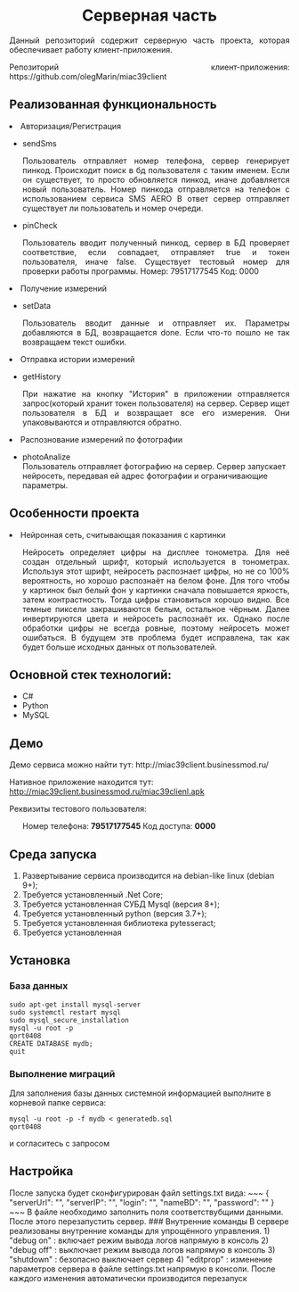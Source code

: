<p align="center">
    <h1 align="center">Серверная часть</h1>
    </p>
    <p align="justify">Данный репозиторий содержит серверную часть проекта, которая обеспечивает работу клиент-приложения.</p>  
  <p align="justify"> Репозиторий клиент-приложения: https://github.com/olegMarin/miac39client</p>
    
<h2>Реализованная функциональность</h2>

</ul>
    <li>Авторизация/Регистрация</li>
	<ul>
		<li>sendSms</li>
		<p align = "justify">
		Пользователь отправляет номер телефона, сервер генерирует пинкод. Происходит поиск в бд пользователя с таким именем. 
		Если он существует, то просто обновляется пинкод, иначе добавляется новый пользователь. Номер пинкода отправляется на телефон с использованием сервиса SMS AERO
		В ответ сервер отправляет существует ли пользователь и номер очереди.
		</p>
		<li>pinCheck</li>
		<p align = "justify">
			Пользователь вводит полученный пинкод, сервер в БД проверяет соответствие, если совпадает, отправляет true и токен пользователя, иначе false.
			Существует тестовый номер для проверки работы программы. Номер: 79517177545 Код: 0000
			</p>
	</ul>
   <li>Получение измерений</li>
   <ul>
		<li>setData</li>
		<p align = "justify">
			Пользователь вводит данные и отправляет их. Параметры добавляются в БД, возвращается done. Если что-то пошло не так возвращаем текст ошибки.
			</p>
	</ul>
    <li>Отправка истории измерений</li>
	   <ul>
	  	  <li>getHistory</li> 
			<p align = "justify">
			При нажатие на кнопку "История" в приложении отправляется запрос(который хранит токен пользователя) на сервер. Сервер ищет пользователя в БД и возвращает все его измерения. Они упаковываются и отправляются обратно.
			</p>
		</ul>
	<li>Распознование измерений по фотографии</li>
		<ul>
	  	  <li>photoAnalize</li>
			Пользователь отправляет фотографию на сервер. Сервер запускает нейросеть, передавая ей адрес фотографии и ограничивающие параметры.
		</ul>
</ul>
<h2>Особенности проекта</h2>
<p align = "justify">
<ul>
</ul>
	 <li>Нейронная сеть, считывающая показания с картинки</li>
	 <ul>
	 <p align = "justify">
		Нейросеть определяет цифры на дисплее тонометра. Для неё создан отдельный шрифт, который используется в тонометрах. Используя этот шрифт, нейросеть распознает цифры, но не со 100% вероятность, но хорошо распознаёт на белом фоне.
		Для того чтобы у картинок был белый фон у картинки сначала повышается яркость, затем контрастность. Тогда цифры становиться хорошо видно. Все темные пиксели закрашиваются белым, остальное чёрным. Далее инвертируются цвета и нейросеть распознаёт их. Однако после обработки цифры не всегда ровные, поэтому нейросеть может ошибаться.
		В будущем этв проблема будет исправлена, так как будет больше исходных данных от пользователей.
	</p>
	</ul>
 </p>
<h2>Основной стек технологий:</h2>
<ul>
    <li>С#</li>
	<li>Python</li>
	<li>MySQL</li>

 </ul>
<h2>Демо</h2>
Демо сервиса можно найти тут: http://miac39client.businessmod.ru/

Нативное приложение находится тут: http://miac39client.businessmod.ru/miac39clienl.apk
<p>Реквизиты тестового пользователя:</p> 
<ul>
<p>Номер телефона: <b>79517177545</b> Код доступа: <b>0000</b></p>
</ul>

<h2>Среда запуска</h2>

1) Развертывание сервиса производится на debian-like linux (debian 9+);
2) Требуется установленный .Net Core;
3) Требуется установленная СУБД Mysql (версия 8+);
4) Требуется установленный python (версия 3.7+);
5) Требуется установленная библиотека pytesseract;
6) Требуется установленная 


<h2>Установка</h4>


<h3>База данных</h3>
<p align = "justify">

~~~
sudo apt-get install mysql-server
sudo systemctl restart mysql
sudo mysql_secure_installation
mysql -u root -p
qort0408
CREATE DATABASE mydb;
quit
~~~
### Выполнение миграций

Для заполнения базы данных системной информацией выполните в корневой папке сервиса: 
~~~
mysql -u root -p -f mydb < generatedb.sql
qort0408
~~~
и согласитесь с запросом
<h2>Настройка</h2> 
После запуска будет сконфигурирован файл settings.txt вида:
~~~
{
  "serverUrl": "",
  "serverIP": "",
  "login": "",
  "nameBD": "",
  "password": ""
}
~~~
В файле необходимо заполнить поля соответствубщими данными. После этого перезапустить сервер.
### Внутренние команды
В сервере реализованы внутренние команды для упрощённого управления.
1) "debug on" : включает режим вывода логов напрямую в консоль
2) "debug off" : выключает режим вывода логов напрямую в консоль 
3) "shutdown" : безопасно выключает сервер
4) "editprop" : изменение параметров сервера в файле settings.txt напрямую в консоли. После каждого изменения автоматически производится перезапуск
 






